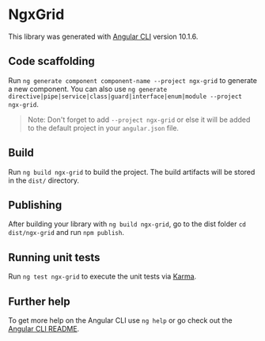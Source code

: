 # NgxGrid

This library was generated with [Angular CLI](https://github.com/angular/angular-cli) version 10.1.6.

## Code scaffolding

Run `ng generate component component-name --project ngx-grid` to generate a new component. You can also use `ng generate directive|pipe|service|class|guard|interface|enum|module --project ngx-grid`.
> Note: Don't forget to add `--project ngx-grid` or else it will be added to the default project in your `angular.json` file. 

## Build

Run `ng build ngx-grid` to build the project. The build artifacts will be stored in the `dist/` directory.

## Publishing

After building your library with `ng build ngx-grid`, go to the dist folder `cd dist/ngx-grid` and run `npm publish`.

## Running unit tests

Run `ng test ngx-grid` to execute the unit tests via [Karma](https://karma-runner.github.io).

## Further help

To get more help on the Angular CLI use `ng help` or go check out the [Angular CLI README](https://github.com/angular/angular-cli/blob/master/README.md).
